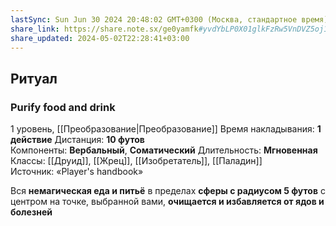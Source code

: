 ```yaml
---
lastSync: Sun Jun 30 2024 20:48:02 GMT+0300 (Москва, стандартное время)
share_link: https://share.note.sx/ge0yamfk#yvdYbLP0X01glkFzRw5VnDVZ5oj16Wen6kgPdIfvMC4
share_updated: 2024-05-02T22:28:41+03:00
---
```

## Ритуал
### Purify food and drink
1 уровень, [[Преобразование|Преобразование]]
Время накладывания: **1 действие**
Дистанция: **10 футов**
Компоненты: **Вербальный**, **Соматический**
Длительность: **Мгновенная**
Классы: [[Друид]], [[Жрец]], [[Изобретатель]], [[Паладин]]
Источник: «Player's handbook»

Вся **немагическая еда и питьё** в пределах **сферы с радиусом 5 футов** с центром на точке, выбранной вами, **очищается и избавляется от ядов и болезней**